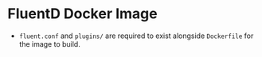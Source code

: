 # FluentD Docker Image

+   `fluent.conf` and `plugins/` are required to exist alongside `Dockerfile` for the image to build.
